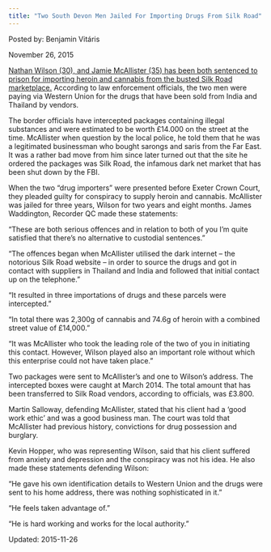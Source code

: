 ```yaml
---
title: "Two South Devon Men Jailed For Importing Drugs From Silk Road"
---
```


Posted by: Benjamin Vitáris 

<span>November 26, 2015</span>

<p><a href="http://www.torquayheraldexpress.co.uk/South-Devon-men-jailed-using-website-shut-FBI-buy/story-28213043-detail/story.html">Nathan Wilson (30), and Jamie McAllister (35) has been both sentenced to prison for importing heroin and cannabis from the busted Silk Road marketplace.</a> According to law enforcement officials, the two men were paying via Western Union for the drugs that have been sold from India and Thailand by vendors.</p>
<p>The border officials have intercepted packages containing illegal substances and were estimated to be worth £14.000 on the street at the time. McAllister when question by the local police, he told them that he was a legitimated businessman who bought sarongs and saris from the Far East. It was a rather bad move from him since later turned out that the site he ordered the packages was Silk Road, the infamous dark net market that has been shut down by the FBI.</p>
<p>When the two “drug importers” were presented before Exeter Crown Court, they pleaded guilty for conspiracy to supply heroin and cannabis. McAllister was jailed for three years, Wilson for two years and eight months. James Waddington, Recorder QC made these statements:</p>
<p>&#8220;These are both serious offences and in relation to both of you I&#8217;m quite satisfied that there&#8217;s no alternative to custodial sentences.”</p>
<p>&#8220;The offences began when McAllister utilised the dark internet – the notorious Silk Road website – in order to source the drugs and got in contact with suppliers in Thailand and India and followed that initial contact up on the telephone.”</p>
<p>&#8220;It resulted in three importations of drugs and these parcels were intercepted.”</p>
<p>&#8220;In total there was 2,300g of cannabis and 74.6g of heroin with a combined street value of £14,000.”</p>
<p>&#8220;It was McAllister who took the leading role of the two of you in initiating this contact. However, Wilson played also an important role without which this enterprise could not have taken place.&#8221;</p>
<p>Two packages were sent to McAllister’s and one to Wilson’s address. The intercepted boxes were caught at March 2014. The total amount that has been transferred to Silk Road vendors, according to officials, was £3.800.</p>
<p>Martin Salloway, defending McAllister, stated that his client had a &#8216;good work ethic&#8217; and was a good business man. The court was told that McAllister had previous history, convictions for drug possession and burglary.</p>
<p>Kevin Hopper, who was representing Wilson, said that his client suffered from anxiety and depression and the conspiracy was not his idea. He also made these statements defending Wilson:</p>
<p>&#8220;He gave his own identification details to Western Union and the drugs were sent to his home address, there was nothing sophisticated in it.”</p>
<p>&#8220;He feels taken advantage of.&#8221;</p>
<p>&#8220;He is hard working and works for the local authority.”</p>

Updated: 2015-11-26

